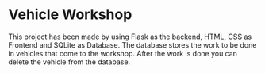 # Vehicle Workshop
This project has been made by using Flask as the backend, HTML, CSS as Frontend and SQLite as Database. The database stores the work to be done in vehicles that come to the workshop. After the work is done you can delete the vehicle from the database.
